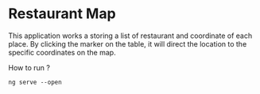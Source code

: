 # Restaurant Map

This application works a storing a list of restaurant and coordinate of each place. 
By clicking the marker on the table, it will direct the location to the specific coordinates
on the map.

How to run ?

```
ng serve --open
```